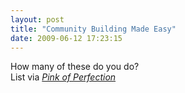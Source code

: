 ```yaml
---
layout: post
title: "Community Building Made Easy"
date: 2009-06-12 17:23:15
---
```


How many of these do you do?  
List via <a href="http://www.pinkofperfection.com/2009/05/how-to-build-community/" style="font-style: italic;">Pink of Perfection</a>